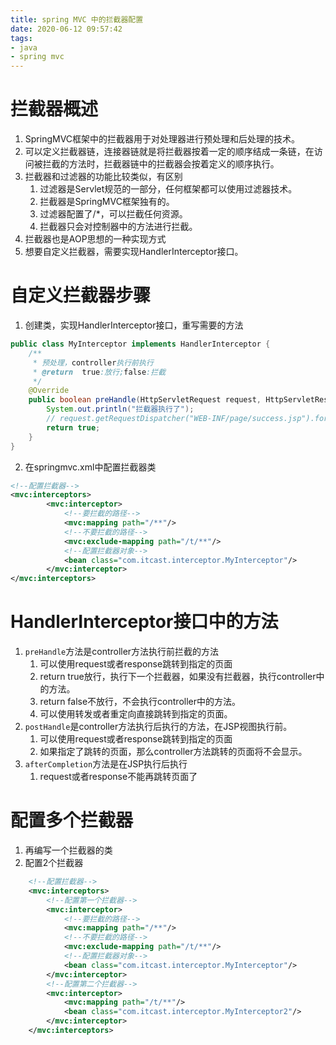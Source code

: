 ```yaml
---
title: spring MVC 中的拦截器配置
date: 2020-06-12 09:57:42
tags:
- java
- spring mvc
---
```


# 拦截器概述
1. SpringMVC框架中的拦截器用于对处理器进行预处理和后处理的技术。
2. 可以定义拦截器链，连接器链就是将拦截器按着一定的顺序结成一条链，在访问被拦截的方法时，拦截器链中的拦截器会按着定义的顺序执行。
3. 拦截器和过滤器的功能比较类似，有区别
	1. 过滤器是Servlet规范的一部分，任何框架都可以使用过滤器技术。
	2. 拦截器是SpringMVC框架独有的。
	3. 过滤器配置了/*，可以拦截任何资源。
	4. 拦截器只会对控制器中的方法进行拦截。
4. 拦截器也是AOP思想的一种实现方式
5. 想要自定义拦截器，需要实现HandlerInterceptor接口。
# 自定义拦截器步骤
1.  创建类，实现HandlerInterceptor接口，重写需要的方法
```java
public class MyInterceptor implements HandlerInterceptor {
    /**
     * 预处理，controller执行前执行
     * @return  true:放行;false:拦截
     */
    @Override
    public boolean preHandle(HttpServletRequest request, HttpServletResponse response, Object handler) throws Exception {
        System.out.println("拦截器执行了");
        // request.getRequestDispatcher("WEB-INF/page/success.jsp").forward(request,response);
        return true;
    }
}
```
2. 在springmvc.xml中配置拦截器类
```xml
<!--配置拦截器-->
<mvc:interceptors>
        <mvc:interceptor>
            <!--要拦截的路径-->
            <mvc:mapping path="/**"/>
            <!--不要拦截的路径-->
            <mvc:exclude-mapping path="/t/**"/>
            <!--配置拦截器对象-->
            <bean class="com.itcast.interceptor.MyInterceptor"/>
        </mvc:interceptor>
</mvc:interceptors>
```
# HandlerInterceptor接口中的方法
1. `preHandle`方法是controller方法执行前拦截的方法
	1. 可以使用request或者response跳转到指定的页面
	2. return true放行，执行下一个拦截器，如果没有拦截器，执行controller中的方法。
	3. return false不放行，不会执行controller中的方法。
	4.  可以使用转发或者重定向直接跳转到指定的页面。
2. `postHandle`是controller方法执行后执行的方法，在JSP视图执行前。
	1. 可以使用request或者response跳转到指定的页面
	2. 如果指定了跳转的页面，那么controller方法跳转的页面将不会显示。
3. `afterCompletion`方法是在JSP执行后执行
	1. request或者response不能再跳转页面了
# 配置多个拦截器
1. 再编写一个拦截器的类
2. 配置2个拦截器
```xml
    <!--配置拦截器-->
    <mvc:interceptors>
        <!--配置第一个拦截器-->
        <mvc:interceptor>
            <!--要拦截的路径-->
            <mvc:mapping path="/**"/>
            <!--不要拦截的路径-->
            <mvc:exclude-mapping path="/t/**"/>
            <!--配置拦截器对象-->
            <bean class="com.itcast.interceptor.MyInterceptor"/>
        </mvc:interceptor>
        <!--配置第二个拦截器-->
        <mvc:interceptor>
            <mvc:mapping path="/t/**"/>
            <bean class="com.itcast.interceptor.MyInterceptor2"/>
        </mvc:interceptor>
    </mvc:interceptors>
```







